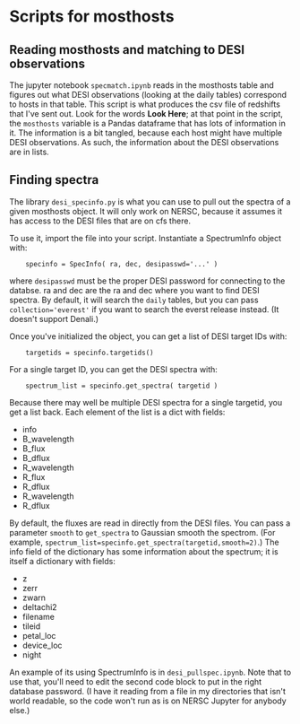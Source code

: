 # Scripts for mosthosts

## Reading mosthosts and matching to DESI observations

The jupyter notebook ``specmatch.ipynb`` reads in the mosthosts table
and figures out what DESI observations (looking at the daily tables)
correspond to hosts in that table.  This script is what produces the csv
file of redshifts that I've sent out.  Look for the words **Look Here**;
at that point in the script, the ``mosthosts`` variable is a Pandas
dataframe that has lots of information in it.  The information is a bit
tangled, because each host might have multiple DESI observations.  As
such, the information about the DESI observations are in lists.

## Finding spectra

The library ``desi_specinfo.py`` is what you can use to pull out the
spectra of a given mosthosts object.  It will only work on NERSC,
because it assumes it has access to the DESI files that are on
cfs there.

To use it, import the file into your script.  Instantiate a SpectrumInfo
object with:

```
    specinfo = SpecInfo( ra, dec, desipasswd='...' )
```

where ``desipasswd`` must be the proper DESI password for connecting
to the databse.  ra and dec are the ra and dec where you want to find
DESI spectra.  By default, it will search the ``daily`` tables, but you
can pass ``collection='everest'`` if you want to search the everst
release instead.  (It doesn't support Denali.)

Once you've initialized the object, you can get a list of DESI target
IDs with:

```
    targetids = specinfo.targetids()
```

For a single target ID, you can get the DESI spectra with:

```
    spectrum_list = specinfo.get_spectra( targetid )
```

Because there may well be multiple DESI spectra for a single targetid,
you get a list back.  Each element of the list is a dict with fields:

  * info
  * B_wavelength
  * B_flux
  * B_dflux
  * R_wavelength
  * R_flux
  * R_dflux
  * R_wavelength
  * R_dflux

By default, the fluxes are read in directly from the DESI files.  You
can pass a parameter ``smooth`` to ``get_spectra`` to Gaussian smooth
the spectrom.  (For example,
``spectrum_list=specinfo.get_spectra(targetid,smooth=2)``.)  The info
field of the dictionary has some information about the spectrum; it is
itself a dictionary with fields:

  * z
  * zerr
  * zwarn
  * deltachi2
  * filename
  * tileid
  * petal_loc
  * device_loc
  * night

An example of its using SpectrumInfo is in ``desi_pullspec.ipynb``.
Note that to use that, you'll need to edit the second code block to put
in the right database password.  (I have it reading from a file in my
directories that isn't world readable, so the code won't run as is on
NERSC Jupyter for anybody else.)
